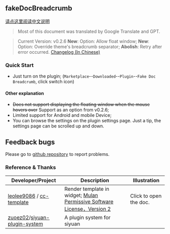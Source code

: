 ## fakeDocBreadcrumb

[请点这里阅读中文说明](README_zh_CN.md)

> Most of this document was translated by Google Translate and GPT.

> Current Version: v0.2.6 **New**: Option: Allow float window; **New**: Option: Override theme's breadcrumb separator; **Abolish**: Retry after error occurred.
[Changelog (In Chinese)](CHANGELOG.md)

### Quick Start

- Just turn on the plugin; (`Marketplace`--`Downloaded`--`Plugin`--`Fake Doc Breadcrumb`, click switch icon)

#### Other explanation

- ~~Does not support displaying the floating window when the mouse hovers over~~ Support as an option from v0.2.6;
- Limited support for Android and mobile Device;
- You can browse the settings on the plugin settings page. Just a tip, the settings page can be scrolled up and down.

## Feedback bugs

Please go to [github repository](https://github.com/OpaqueGlass/syplugin-fakeDocBreadcrumb) to report problems.

### Reference & Thanks

| Developer/Project                                            | Description                                                  | Illustration           |
| ------------------------------------------------------------ | ------------------------------------------------------------ | ---------------------- |
| [leolee9086](https://github.com/leolee9086) / [cc-template](https://github.com/leolee9086/cc-template) | Render template in widget; [Mulan Permissive Software License，Version 2](https://github.com/leolee9086/cc-template/blob/main/LICENSE) | Click to open the doc. |
| [zuoez02](https://github.com/zuoez02)/[siyuan-plugin-system](https://github.com/zuoez02/siyuan-plugin-system) | A plugin system for siyuan                                   |                        |

